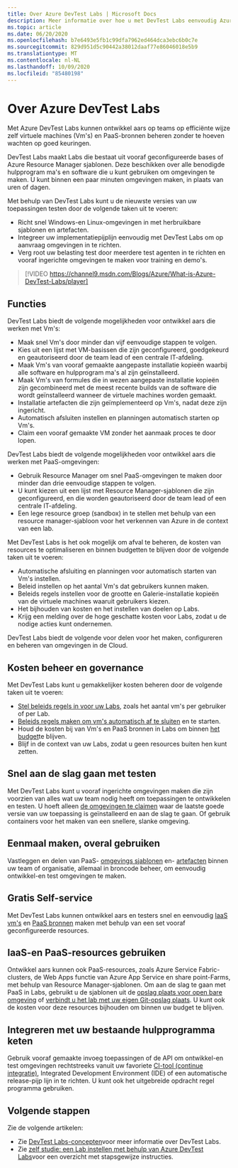```yaml
---
title: Over Azure DevTest Labs | Microsoft Docs
description: Meer informatie over hoe u met DevTest Labs eenvoudig Azure virtual machines kunt maken, beheren en bewaken
ms.topic: article
ms.date: 06/20/2020
ms.openlocfilehash: b7e6493e5fb1c99dfa7962ed464dca3ebc6b0c7e
ms.sourcegitcommit: 829d951d5c90442a38012daaf77e86046018e5b9
ms.translationtype: MT
ms.contentlocale: nl-NL
ms.lasthandoff: 10/09/2020
ms.locfileid: "85480198"
---
```

# <a name="about-azure-devtest-labs"></a>Over Azure DevTest Labs
Met Azure DevTest Labs kunnen ontwikkel aars op teams op efficiënte wijze zelf virtuele machines (Vm's) en PaaS-bronnen beheren zonder te hoeven wachten op goed keuringen.

DevTest Labs maakt Labs die bestaat uit vooraf geconfigureerde bases of Azure Resource Manager sjablonen. Deze beschikken over alle benodigde hulpprogram ma's en software die u kunt gebruiken om omgevingen te maken. U kunt binnen een paar minuten omgevingen maken, in plaats van uren of dagen.

Met behulp van DevTest Labs kunt u de nieuwste versies van uw toepassingen testen door de volgende taken uit te voeren:

- Richt snel Windows-en Linux-omgevingen in met herbruikbare sjablonen en artefacten.
- Integreer uw implementatiepijplijn eenvoudig met DevTest Labs om op aanvraag omgevingen in te richten.
- Verg root uw belasting test door meerdere test agenten in te richten en vooraf ingerichte omgevingen te maken voor training en demo's.

> [!VIDEO https://channel9.msdn.com/Blogs/Azure/What-is-Azure-DevTest-Labs/player]

## <a name="capabilities"></a>Functies
DevTest Labs biedt de volgende mogelijkheden voor ontwikkel aars die werken met Vm's:

- Maak snel Vm's door minder dan vijf eenvoudige stappen te volgen.
- Kies uit een lijst met VM-basissen die zijn geconfigureerd, goedgekeurd en geautoriseerd door de team lead of een centrale IT-afdeling.
- Maak Vm's van vooraf gemaakte aangepaste installatie kopieën waarbij alle software en hulpprogram ma's al zijn geïnstalleerd. 
- Maak Vm's van formules die in wezen aangepaste installatie kopieën zijn gecombineerd met de meest recente builds van de software die wordt geïnstalleerd wanneer de virtuele machines worden gemaakt. 
- Installatie artefacten die zijn geïmplementeerd op Vm's, nadat deze zijn ingericht.
- Automatisch afsluiten instellen en planningen automatisch starten op Vm's.
- Claim een vooraf gemaakte VM zonder het aanmaak proces te door lopen.

DevTest Labs biedt de volgende mogelijkheden voor ontwikkel aars die werken met PaaS-omgevingen:

- Gebruik Resource Manager om snel PaaS-omgevingen te maken door minder dan drie eenvoudige stappen te volgen.
- U kunt kiezen uit een lijst met Resource Manager-sjablonen die zijn geconfigureerd, en die worden geautoriseerd door de team lead of een centrale IT-afdeling.
- Een lege resource groep (sandbox) in te stellen met behulp van een resource manager-sjabloon voor het verkennen van Azure in de context van een lab.

Met DevTest Labs is het ook mogelijk om afval te beheren, de kosten van resources te optimaliseren en binnen budgetten te blijven door de volgende taken uit te voeren:  

- Automatische afsluiting en planningen voor automatisch starten van Vm's instellen.
- Beleid instellen op het aantal Vm's dat gebruikers kunnen maken.
- Beleids regels instellen voor de grootte en Galerie-installatie kopieën van de virtuele machines waaruit gebruikers kiezen.
- Het bijhouden van kosten en het instellen van doelen op Labs.
- Krijg een melding over de hoge geschatte kosten voor Labs, zodat u de nodige acties kunt ondernemen.

DevTest Labs biedt de volgende voor delen voor het maken, configureren en beheren van omgevingen in de Cloud.

## <a name="cost-control-and-governance"></a>Kosten beheer en governance
Met DevTest Labs kunt u gemakkelijker kosten beheren door de volgende taken uit te voeren:

- [Stel beleids regels in voor uw Labs](devtest-lab-set-lab-policy.md), zoals het aantal vm's per gebruiker of per Lab. 
- [Beleids regels maken om vm's automatisch af te sluiten](devtest-lab-set-lab-policy.md) en te starten.
- Houd de kosten bij van Vm's en PaaS bronnen in Labs om binnen [het budget](devtest-lab-configure-cost-management.md)te blijven.
- Blijf in de context van uw Labs, zodat u geen resources buiten hen kunt zetten.

## <a name="quickly-get-to-ready-to-test"></a>Snel aan de slag gaan met testen
Met DevTest Labs kunt u vooraf ingerichte omgevingen maken die zijn voorzien van alles wat uw team nodig heeft om toepassingen te ontwikkelen en testen. U hoeft alleen [de omgevingen te claimen](devtest-lab-add-claimable-vm.md) waar de laatste goede versie van uw toepassing is geïnstalleerd en aan de slag te gaan. Of gebruik containers voor het maken van een snellere, slanke omgeving.

## <a name="create-once-use-everywhere"></a>Eenmaal maken, overal gebruiken
Vastleggen en delen van PaaS- [omgevings sjablonen](devtest-lab-create-environment-from-arm.md) en- [artefacten](add-artifact-repository.md) binnen uw team of organisatie, allemaal in broncode beheer, om eenvoudig ontwikkel-en test omgevingen te maken.

## <a name="worry-free-self-service"></a>Gratis Self-service
Met DevTest Labs kunnen ontwikkel aars en testers snel en eenvoudig [IaaS vm's](devtest-lab-add-vm.md) en [PaaS bronnen](devtest-lab-create-environment-from-arm.md) maken met behulp van een set vooraf geconfigureerde resources.

## <a name="use-iaas-and-paas-resources"></a>IaaS-en PaaS-resources gebruiken 
Ontwikkel aars kunnen ook PaaS-resources, zoals Azure Service Fabric-clusters, de Web Apps functie van Azure App Service en share point-Farms, met behulp van Resource Manager-sjablonen. Om aan de slag te gaan met PaaS in Labs, gebruikt u de sjablonen uit de [opslag plaats voor open bare omgeving](devtest-lab-configure-use-public-environments.md) of [verbindt u het lab met uw eigen Git-opslag plaats](devtest-lab-create-environment-from-arm.md#configure-your-own-template-repositories). U kunt ook de kosten voor deze resources bijhouden om binnen uw budget te blijven.

## <a name="integrate-with-your-existing-toolchain"></a>Integreren met uw bestaande hulpprogramma keten
Gebruik vooraf gemaakte invoeg toepassingen of de API om ontwikkel-en test omgevingen rechtstreeks vanuit uw favoriete [CI-tool (continue integratie)](devtest-lab-integrate-ci-cd.md), Integrated Development Environment (IDE) of een automatische release-pijp lijn in te richten. U kunt ook het uitgebreide opdracht regel programma gebruiken.

## <a name="next-steps"></a>Volgende stappen
Zie de volgende artikelen:

- Zie [DevTest Labs-concepten](devtest-lab-concepts.md)voor meer informatie over DevTest Labs.
- Zie [zelf studie: een Lab instellen met behulp van Azure DevTest Labs](tutorial-create-custom-lab.md)voor een overzicht met stapsgewijze instructies.